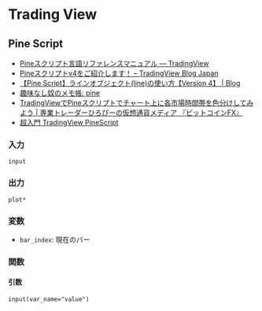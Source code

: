 # Trading View

## Pine Script

- [Pineスクリプト言語リファレンスマニュアル — TradingView](https://jp.tradingview.com/pine-script-reference/v4/)
- [Pineスクリプトv4をご紹介します！ – TradingView Blog Japan](https://www.tradingview.com/blog/ja/introducing-pine-script-4-12626/)
- [【Pine Script】ラインオブジェクト(line)の使い方【Version 4】 | Blog](https://www.ultra-noob.com/blog/2020-06-12-%E3%80%90Pine%20Script%E3%80%91%E3%83%A9%E3%82%A4%E3%83%B3%E3%82%AA%E3%83%96%E3%82%B8%E3%82%A7%E3%82%AF%E3%83%88(line)%E3%81%AE%E4%BD%BF%E3%81%84%E6%96%B9%E3%80%90Version%204%E3%80%91/)
- [趣味なし奴のメモ帳: pine](https://noshumi.blogspot.com/search/label/pine)
- [TradingViewでPineスクリプトでチャート上に各市場時間帯を色分けしてみよう | 専業トレーダーひろぴーの仮想通貨メディア 『ビットコインFX』](https://bitcoin-fx.jp/?p=16551)
- [超入門 TradingView PineScript](https://tradingview.blog.fc2.com/)

### 入力
`input`

### 出力
`plot*`

### 変数
- `bar_index`: 現在のバー

### 関数

#### 引数
`input(var_name="value")`
